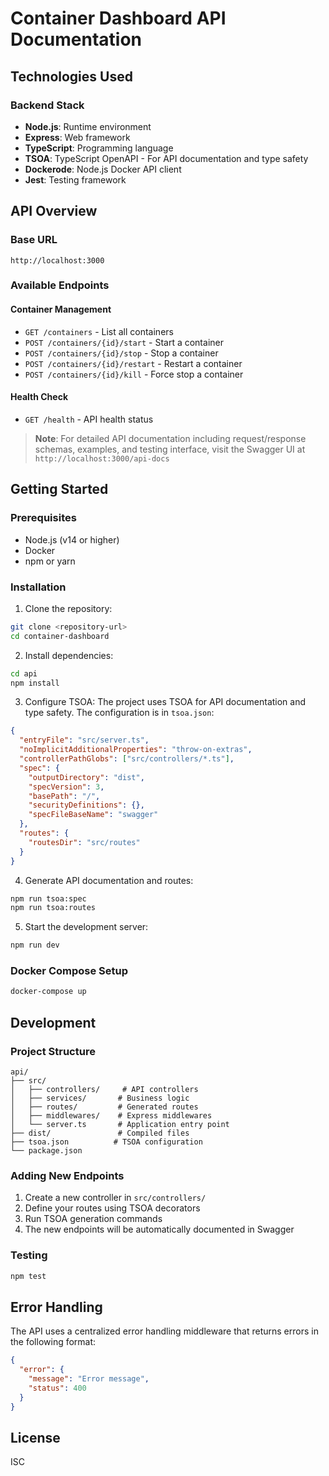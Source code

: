 # Container Dashboard API Documentation

## Technologies Used

### Backend Stack
- **Node.js**: Runtime environment
- **Express**: Web framework
- **TypeScript**: Programming language
- **TSOA**: TypeScript OpenAPI - For API documentation and type safety
- **Dockerode**: Node.js Docker API client
- **Jest**: Testing framework

## API Overview

### Base URL
```
http://localhost:3000
```

### Available Endpoints

#### Container Management
- `GET /containers` - List all containers
- `POST /containers/{id}/start` - Start a container
- `POST /containers/{id}/stop` - Stop a container
- `POST /containers/{id}/restart` - Restart a container
- `POST /containers/{id}/kill` - Force stop a container

#### Health Check
- `GET /health` - API health status

> **Note**: For detailed API documentation including request/response schemas, examples, and testing interface, visit the Swagger UI at `http://localhost:3000/api-docs`

## Getting Started

### Prerequisites
- Node.js (v14 or higher)
- Docker
- npm or yarn

### Installation

1. Clone the repository:
```bash
git clone <repository-url>
cd container-dashboard
```

2. Install dependencies:
```bash
cd api
npm install
```

3. Configure TSOA:
The project uses TSOA for API documentation and type safety. The configuration is in `tsoa.json`:
```json
{
  "entryFile": "src/server.ts",
  "noImplicitAdditionalProperties": "throw-on-extras",
  "controllerPathGlobs": ["src/controllers/*.ts"],
  "spec": {
    "outputDirectory": "dist",
    "specVersion": 3,
    "basePath": "/",
    "securityDefinitions": {},
    "specFileBaseName": "swagger"
  },
  "routes": {
    "routesDir": "src/routes"
  }
}
```

4. Generate API documentation and routes:
```bash
npm run tsoa:spec
npm run tsoa:routes
```

5. Start the development server:
```bash
npm run dev
```

### Docker Compose Setup
```bash
docker-compose up
```

## Development

### Project Structure
```
api/
├── src/
│   ├── controllers/     # API controllers
│   ├── services/       # Business logic
│   ├── routes/         # Generated routes
│   ├── middlewares/    # Express middlewares
│   └── server.ts       # Application entry point
├── dist/               # Compiled files
├── tsoa.json          # TSOA configuration
└── package.json
```

### Adding New Endpoints
1. Create a new controller in `src/controllers/`
2. Define your routes using TSOA decorators
3. Run TSOA generation commands
4. The new endpoints will be automatically documented in Swagger

### Testing
```bash
npm test
```

## Error Handling
The API uses a centralized error handling middleware that returns errors in the following format:
```json
{
  "error": {
    "message": "Error message",
    "status": 400
  }
}
```

## License
ISC
